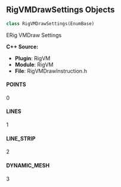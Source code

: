 ## RigVMDrawSettings Objects

```python
class RigVMDrawSettings(EnumBase)
```

ERig VMDraw Settings

**C++ Source:**

- **Plugin**: RigVM
- **Module**: RigVM
- **File**: RigVMDrawInstruction.h

<a id="unreal.RigVMDrawSettings.POINTS"></a>

#### POINTS

0

<a id="unreal.RigVMDrawSettings.LINES"></a>

#### LINES

1

<a id="unreal.RigVMDrawSettings.LINE_STRIP"></a>

#### LINE_STRIP

2

<a id="unreal.RigVMDrawSettings.DYNAMIC_MESH"></a>

#### DYNAMIC_MESH

3

<a id="unreal.MediaIOTransportType"></a>